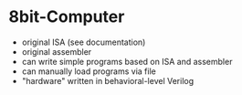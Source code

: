 # 8bit-Computer
* original ISA (see documentation)
* original assembler 
* can write simple programs based on ISA and assembler
* can manually load programs via file
* "hardware" written in behavioral-level Verilog
